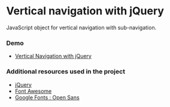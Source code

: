 Vertical navigation with jQuery
==========================

JavaScript object for vertical navigation with sub-navigation.

### Demo

- [Vertical Navigation with jQuery](http://jquery-vertical-navigation.ssdtutorials.com/)

### Additional resources used in the project

- [jQuery](http://jquery.com/)
- [Font Awesome](http://fortawesome.github.io/Font-Awesome/)
- [Google Fonts : Open Sans](https://www.google.com/fonts/specimen/Open+Sans)